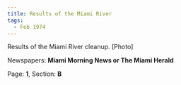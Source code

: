 ```yaml
---  
title: Results of the Miami River  
tags:  
  - Feb 1974  
---  
```

  
Results of the Miami River cleanup. [Photo]  
  
Newspapers: **Miami Morning News or The Miami Herald**  
  
Page: **1**, Section: **B** 
